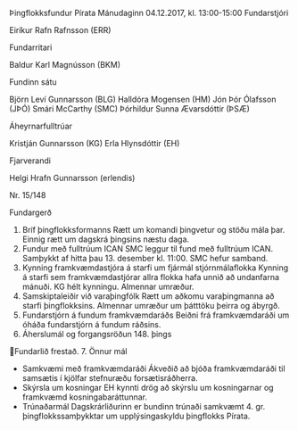 Þingflokksfundur Pírata
Mánudaginn 04.12.2017, kl. 13:00-15:00
Fundarstjóri

Eiríkur Rafn Rafnsson (ERR)

Fundarritari

Baldur Karl Magnússon (BKM)

Fundinn sátu

Björn Leví Gunnarsson (BLG)
Halldóra Mogensen (HM)
Jón Þór Ólafsson (JÞÓ)
Smári McCarthy (SMC)
Þórhildur Sunna Ævarsdóttir (ÞSÆ)

Áheyrnarfulltrúar

Kristján Gunnarsson (KG)
Erla Hlynsdóttir (EH)

Fjarverandi

Helgi Hrafn Gunnarsson (erlendis)

Nr. 15/148

Fundargerð
1. Bríf þingflokksformanns
Rætt um komandi þingvetur og stöðu mála þar. Einnig rætt um dagskrá þingsins næstu daga.
2. Fundur með fulltrúum ICAN
SMC leggur til fund með fulltrúum ICAN. Samþykkt af hitta þau 13. desember kl. 11:00. SMC hefur
samband.
3. Kynning framkvæmdastjóra á starfi um fjármál stjórnmálaflokka
Kynning á starfi sem framkvæmdastjórar allra flokka hafa unnið að undanfarna
mánuði. KG hélt kynningu. Almennar umræður.
4. Samskiptaleiðir við varaþingfólk
Rætt um aðkomu varaþingmanna að starfi þingflokksins. Almennar umræður um þátttöku þeirra og
ábyrgð.
5. Fundarstjórn á fundum framkvæmdaráðs
Beiðni frá framkvæmdaráði um óháða fundarstjórn á fundum ráðsins.
6. Áherslumál og forgangsröðun 148. þings

Fundarlið frestað.
7. Önnur mál
- Samkvæmi með framkvæmdaráði
Ákveðið að bjóða framkvæmdaráði til samsætis í kjölfar stefnuræðu forsætisráðherra.
- Skýrsla um kosningar
EH kynnti drög að skýrslu um kosningarnar og framkvæmd kosningabaráttunnar.
- Trúnaðarmál
Dagskrárliðurinn er bundinn trúnaði samkvæmt 4. gr. þingflokkssamþykktar um upplýsingaskyldu
þingflokks Pírata.

